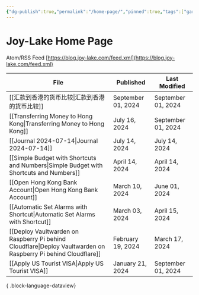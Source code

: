```yaml
---
{"dg-publish":true,"permalink":"/home-page/","pinned":true,"tags":["gardenEntry"],"created":"2024-02-25T01:43:33.472+08:00","updated":"2024-04-15T06:29:47.257+08:00"}
---
```


# Joy-Lake Home Page

Atom/RSS Feed
[https://blog.joy-lake.com/feed.xml](https://blog.joy-lake.com/feed.xml)

| File                                                                                                              | Published          | Last Modified      |
| ----------------------------------------------------------------------------------------------------------------- | ------------------ | ------------------ |
| [[汇款到香港的货币比较\|汇款到香港的货币比较]]                                                                                     | September 01, 2024 | September 01, 2024 |
| [[Transferring Money to Hong Kong\|Transferring Money to Hong Kong]]                                           | July 16, 2024      | September 01, 2024 |
| [[Journal 2024-07-14\|Journal 2024-07-14]]                                                                     | July 14, 2024      | July 14, 2024      |
| [[Simple Budget with Shortcuts and Numbers\|Simple Budget with Shortcuts and Numbers]]                         | April 14, 2024     | April 14, 2024     |
| [[Open Hong Kong Bank Account\|Open Hong Kong Bank Account]]                                                   | March 10, 2024     | June 01, 2024      |
| [[Automatic Set Alarms with Shortcut\|Automatic Set Alarms with Shortcut]]                                     | March 03, 2024     | April 15, 2024     |
| [[Deploy Vaultwarden on Raspberry Pi behind Cloudflare\|Deploy Vaultwarden on Raspberry Pi behind Cloudflare]] | February 19, 2024  | March 17, 2024     |
| [[Apply US Tourist VISA\|Apply US Tourist VISA]]                                                               | January 21, 2024   | September 01, 2024 |

{ .block-language-dataview}
